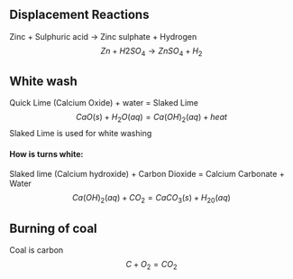 ## Displacement Reactions
Zinc + Sulphuric acid → Zinc sulphate + Hydrogen
$$Zn + H2SO_4 → ZnSO_4 + H_2$$
## White wash
Quick Lime (Calcium Oxide) + water = Slaked Lime
$$CaO(s)+H_2O(aq)=Ca(OH)_2(aq)+heat$$
Slaked Lime is used for white washing
#### How is turns white:
Slaked lime (Calcium hydroxide) + Carbon Dioxide = Calcium Carbonate + Water
$$Ca(OH)_2(aq)+CO_2=CaCO_3(s)+H_20(aq)$$
## Burning of coal
Coal is carbon
$$C+O_2=CO_2$$
